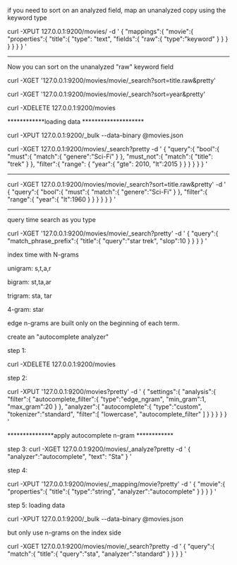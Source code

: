 if you need to sort on an analyzed field, map an unanalyzed copy using the keyword type

curl -XPUT 127.0.0.1:9200/movies/ -d '
{
	"mappings":{
		"movie":{
			"properties":{
				"title":{
					"type": "text",
					"fields":{
						"raw":{
							"type":"keyword"
						}
					}
				}
			}
		}
	}
}
'

********************************


Now you can sort on the unanalyzed "raw" keyword field

curl -XGET '127.0.0.1:9200/movies/movie/_search?sort=title.raw&pretty'

curl -XGET '127.0.0.1:9200/movies/movie/_search?sort=year&pretty'

curl -XDELETE 127.0.0.1:9200/movies

************loading data ********************

curl -XPUT 127.0.0.1:9200/_bulk --data-binary @movies.json

curl -XGET 127.0.0.1:9200/movies/_search?pretty -d '
{
	"query":{
		"bool":{
			"must":{
				"match":{
					"genere":"Sci-Fi"
				}
			},
			"must_not":{
				"match":{
					"title": "trek"
				}
			},
			"filter":{
				"range": {
					"year":{
						"gte": 2010,
						"lt":2015
					}
				}
			}
		}
	}
}
'

*******************
curl -XGET 127.0.0.1:9200/movies/movie/_search?sort=title.raw&pretty' -d '
{
	"query":{
		"bool":{
			"must":{
				"match":{
					"genere":"Sci-Fi"
				}
			},
			"filter":{
				"range":{
					"year":{
						"lt":1960
					}
				}
			}
		}
	}
}
'
***********
query time search as you type

curl -XGET '127.0.0.1:9200/movies/movie/_search?pretty' -d '
{
	"query":{
		"match_phrase_prefix":{
			"title":{
				"query":"star trek",
				"slop":10
			}
		}
	}
}
'

index time with N-grams

unigram:  s,t,a,r

bigram: st,ta,ar

trigram: sta, tar

4-gram: star

edge n-grams are built only on the beginning of each term.

create an "autocomplete analyzer"

step 1: 

curl -XDELETE 127.0.0.1:9200/movies

step 2:

curl -XPUT '127.0.0.1:9200/movies?pretty' -d '
{
	"settings":{
		"analysis":{
			"filter":{
				"autocomplete_filter":{
					"type":"edge_ngram",
					"min_gram":1,
					"max_gram":20
				}
			},
			"analyzer":{
				"autocomplete":{
					"type":"custom",
					"tokenizer":"standard",
					"filter":[
						"lowercase",
						"autocomplete_filter"
					]
				}
			}
		}
	}
}
'

***************apply autocomplete n-gram ************



step 3:
curl -XGET 127.0.0.1:9200/movies/_analyze?pretty -d '
{
	"analyzer":"autocomplete",
	"text": "Sta"
}
'

step 4:


curl -XPUT '127.0.0.1:9200/movies/_mapping/movie?pretty' -d '
{
	"movie":{
		"properties":{
			"title":{
				"type":"string",
				"analyzer":"autocomplete"
			}
		}
	}
}
'

step 5:  loading data

curl -XPUT 127.0.0.1:9200/_bulk --data-binary @movies.json


but only use n-grams on the index side

curl -XGET 127.0.0.1:9200/movies/movie/_search?pretty -d '
{
	"query":{
		"match":{
			"title":{
				"query":"sta",
				"analyzer":"standard"
			}
		}
	}
}
'

